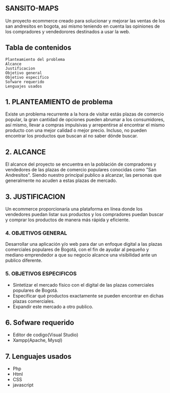 ##   SANSITO-MAPS 
Un proyecto ecommerce creado para solucionar y mejorar las ventas de los san andresitos en bogota, asi mismo teniendo en cuenta las opiniones de los compradores y vendedorores destinados a usar la web.

## Tabla de contenidos
    Planteamiento del problema
    Alcance
    Justificacion
    Objetivo general
    Objetivo especifico
    Sofware requerido
    Lenguajes usados

## 1. PLANTEAMIENTO de problema
Existe un problema recurrente a la hora de visitar estás plazas de comercio popular, la gran cantidad de opciones pueden abrumar a los consumidores,  así mismo, llevar a compras impulsivas y arrepentirse al encontrar el mismo producto con una mejor calidad o mejor precio. Incluso, no pueden encontrar los productos que buscan al no saber dónde buscar. 

## 2. ALCANCE
El alcance del proyecto se encuentra en la población de compradores y vendedores de las plazas de comercio populares conocidas como "San Andresitos".
Siendo nuestro principal publico a alcanzar, las personas que generalmente no acuden a estas plazas de mercado.

## 3. JUSTIFICACION
Un ecommerce proporcionaría una plataforma en línea donde los vendedores puedan listar sus productos y los compradores puedan buscar y comprar los productos de manera más rápida y eficiente.

### 4. OBJETIVOS GENERAL
Desarrollar una aplicación y/o web para dar un enfoque digital a las plazas comerciales populares de Bogotá, con el fin de ayudar al pequeño y mediano emprendedor a que su negocio alcance una visibilidad ante un publico diferente.

### 5. OBJETIVOS ESPECIFICOS
- Sintetizar el mercado físico con el digital de las plazas comerciales populares de Bogotá.
- Especificar qué productos exactamente se pueden encontrar en dichas plazas comerciales.
- Expandir este mercado a otro publico.

## 6. Sofware requerido 
- Editor de codigo(Visual Studio)
- Xampp(Apache, Mysql)

## 7. Lenguajes usados
- Php
- Html
- CSS
- javascript
